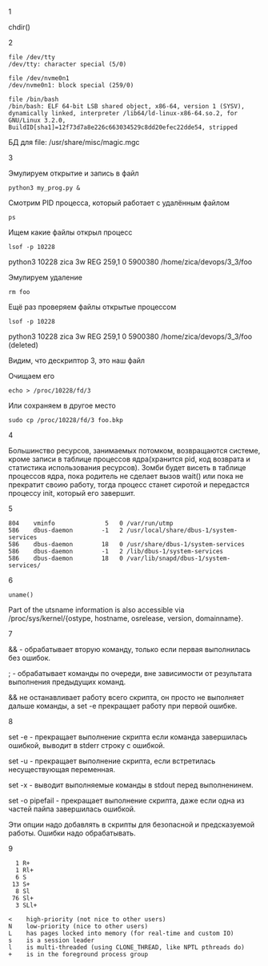 1

chdir()

2

	file /dev/tty
	/dev/tty: character special (5/0)

	file /dev/nvme0n1
	/dev/nvme0n1: block special (259/0)

	file /bin/bash 
	/bin/bash: ELF 64-bit LSB shared object, x86-64, version 1 (SYSV), dynamically linked, interpreter /lib64/ld-linux-x86-64.so.2, for GNU/Linux 3.2.0, BuildID[sha1]=12f73d7a8e226c663034529c8dd20efec22dde54, stripped

БД для file: /usr/share/misc/magic.mgc

3

Эмулируем открытие и запись в файл

	python3 my_prog.py &

Смотрим PID процесса, который работает с удалённым файлом
	
	ps 

Ищем какие файлы открыл процесс

	lsof -p 10228

python3 10228 zica    3w   REG  259,1        0  5900380 /home/zica/devops/3_3/foo

Эмулируем удаление

	rm foo

Ещё раз проверяем файлы открытые процессом

	lsof -p 10228

python3 10228 zica    3w   REG  259,1        0  5900380 /home/zica/devops/3_3/foo (deleted)

Видим, что дескриптор 3, это наш файл

Очищаем его

	echo > /proc/10228/fd/3

Или сохраняем в другое место

	sudo cp /proc/10228/fd/3 foo.bkp

4

Большинство ресурсов, занимаемых потомком, возвращаются системе, кроме записи в таблице процессов ядра(хранится pid, код возврата и статистика использования ресурсов). Зомби будет висеть в таблице процессов ядра, пока родитель не сделает вызов wait() или пока не прекратит своию работу, тогда процесс станет сиротой и передастся процессу init, который его завершит.

5

	804    vminfo              5   0 /var/run/utmp
	586    dbus-daemon        -1   2 /usr/local/share/dbus-1/system-services
	586    dbus-daemon        18   0 /usr/share/dbus-1/system-services
	586    dbus-daemon        -1   2 /lib/dbus-1/system-services
	586    dbus-daemon        18   0 /var/lib/snapd/dbus-1/system-services/

6

	uname()

Part of the utsname information is also accessible via /proc/sys/kernel/{ostype, hostname, osrelease, version, domainname}.

7

&& - обрабатывает вторую команду, только если первая выполнилась без ошибок.

; - обрабатывает команды по очереди, вне зависимости от результата выполнения предыдущих команд.

&& не останавливает работу всего скрипта, он просто не выполняет дальше команды, а set -e прекращает работу при первой ошибке.

8

set -e - прекращает выполнение скрипта если команда завершилась ошибкой, выводит в stderr строку с ошибкой.

set -u - прекращает выполнение скрипта, если встретилась несуществующая переменная.

set -x - выводит выполняемые команды в stdout перед выполненинем.

set -o pipefail - прекращает выполнение скрипта, даже если одна из частей пайпа завершилась ошибкой.

Эти опции надо добавлять в скрипты для безопасной и предсказуемой работы. Ошибки надо обрабатывать.

9

      1 R+
      1 Rl+
      6 S
     13 S+
      8 Sl
     76 Sl+
      3 SLl+

	<    high-priority (not nice to other users)
    N    low-priority (nice to other users)
    L    has pages locked into memory (for real-time and custom IO)
    s    is a session leader
    l    is multi-threaded (using CLONE_THREAD, like NPTL pthreads do)
    +    is in the foreground process group

